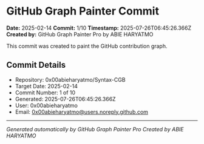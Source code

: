 # GitHub Graph Painter Commit

**Date:** 2025-02-14
**Commit:** 1/10
**Timestamp:** 2025-07-26T06:45:26.366Z
**Created by:** GitHub Graph Painter Pro by ABIE HARYATMO

This commit was created to paint the GitHub contribution graph.

## Commit Details
- Repository: 0x00abieharyatmo/Syntax-CGB
- Target Date: 2025-02-14
- Commit Number: 1 of 10
- Generated: 2025-07-26T06:45:26.366Z
- User: 0x00abieharyatmo
- Email: 0x00abieharyatmo@users.noreply.github.com

---
*Generated automatically by GitHub Graph Painter Pro*
*Created by ABIE HARYATMO*
